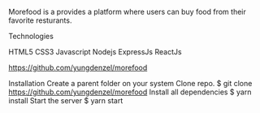 Morefood is a provides a platform where users can buy food from their favorite resturants. 

Technologies

HTML5
CSS3
Javascript
Nodejs
ExpressJs
ReactJs


https://github.com/yungdenzel/morefood


Installation
Create a parent folder on your system
Clone repo. $ git clone https://github.com/yungdenzel/morefood
Install all dependencies $ yarn install
Start the server $ yarn start
